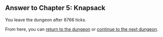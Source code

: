 ## Answer to Chapter 5: Knapsack

You leave the dungeon after 8766 ticks.

From here, you can [return to the dungeon](../../../chapters/05/knapsack.md) or [continue to the next dungeon](../../../chapters/06/rose-of-eight-winds.md).
